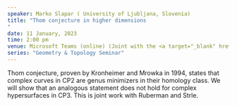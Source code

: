 ```yaml
---
speaker: Marko Slapar ( University of Ljubljana, Slovenia)
title: "Thom conjecture in higher dimensions 
"
date: 11 January, 2023
time: 2:00 pm
venue: Microsoft Teams (online) (Joint with the <a target="_blank" href="http://www.math.iisc.ac.in/~aprg/index.php?id=seminar22-23">APRG Seminar</a>)
series: "Geometry & Topology Seminar"
---
```


 Thom conjecture, proven by Kronheimer and Mrowka in 1994, states that complex curves in CP2 are genus minimizers in their homology class. 
 We will show that an analogous statement does not hold for complex hypersurfaces in CP3. This is joint work with Ruberman and Strle.
